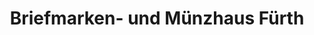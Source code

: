 ---
title: "Briefmarken- und Münzhaus Fürth"
url: /fuerth/briefmarken-und-muenzhaus-fuerth/
shop: Sammler
---